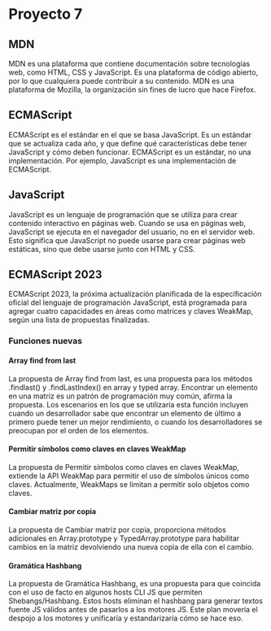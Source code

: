 # Proyecto 7

## MDN

MDN es una plataforma que contiene documentación sobre tecnologías web, como HTML, CSS y JavaScript. Es una plataforma de código abierto, por lo que cualquiera puede contribuir a su contenido. MDN es una plataforma de Mozilla, la organización sin fines de lucro que hace Firefox.

## ECMAScript

ECMAScript es el estándar en el que se basa JavaScript. Es un estándar que se actualiza cada año, y que define qué características debe tener JavaScript y cómo deben funcionar. ECMAScript es un estándar, no una implementación. Por ejemplo, JavaScript es una implementación de ECMAScript.

## JavaScript

JavaScript es un lenguaje de programación que se utiliza para crear contenido interactivo en páginas web. Cuando se usa en páginas web, JavaScript se ejecuta en el navegador del usuario, no en el servidor web. Esto significa que JavaScript no puede usarse para crear páginas web estáticas, sino que debe usarse junto con HTML y CSS.

## ECMAScript 2023

ECMAScript 2023, la próxima actualización planificada de la especificación oficial del lenguaje de programación JavaScript, está programada para agregar cuatro capacidades en áreas como matrices y claves WeakMap, según una lista de propuestas finalizadas.

### Funciones nuevas

#### Array find from last

La propuesta de Array find from last, es una propuesta para los métodos .findlast() y .findLastIndex() en array y typed array. Encontrar un elemento en una matriz es un patrón de programación muy común, afirma la propuesta. Los escenarios en los que se utilizaría esta función incluyen cuando un desarrollador sabe que encontrar un elemento de último a primero puede tener un mejor rendimiento, o cuando los desarrolladores se preocupan por el orden de los elementos.

#### Permitir símbolos como claves en claves WeakMap

La propuesta de Permitir símbolos como claves en claves WeakMap, extiende la API WeakMap para permitir el uso de símbolos únicos como claves. Actualmente, WeakMaps se limitan a permitir solo objetos como claves.

#### Cambiar matriz por copia

La propuesta de Cambiar matriz por copia, proporciona métodos adicionales en Array.prototype y TypedArray.prototype para habilitar cambios en la matriz devolviendo una nueva copia de ella con el cambio.

#### Gramática Hashbang

La propuesta de Gramática Hashbang, es una propuesta para que coincida con el uso de facto en algunos hosts CLI JS que permiten Shebangs/Hashbang. Estos hosts eliminan el hashbang para generar textos fuente JS válidos antes de pasarlos a los motores JS. Este plan movería el despojo a los motores y unificaría y estandarizaría cómo se hace eso.
